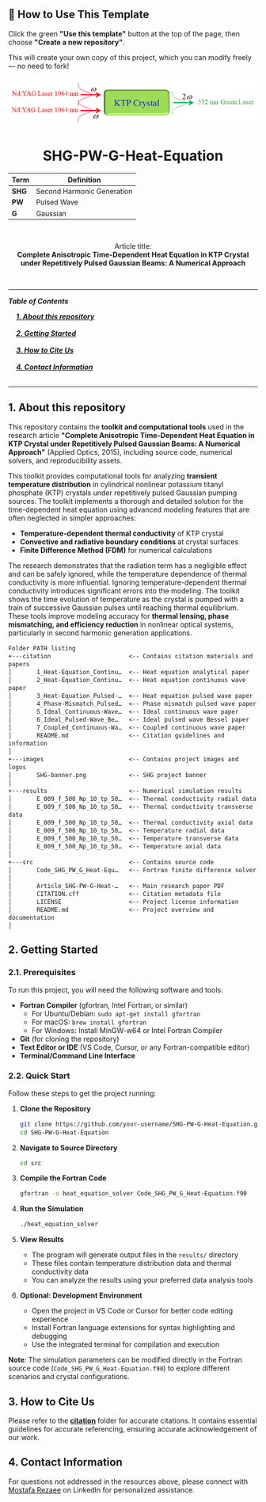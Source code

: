 ## 🧰 How to Use This Template    

Click the green **"Use this template"** button at the top of the page, then choose **"Create a new repository"**.   

This will create your own copy of this project, which you can modify freely — no need to fork!   

 
<p align="center">
  <img src="./images/SHG-banner.png" alt="SHG Logo">
</p>


<h1 align="center">SHG-PW-G-Heat-Equation</h1>

<div align="center">

| **Term** | **Definition** |
|----------|----------------|
| **SHG** | Second Harmonic Generation |
| **PW** | Pulsed Wave |
| **G** | Gaussian |
</div>

&nbsp;

<div align="center">

Article title:       
**Complete Anisotropic Time-Dependent Heat Equation in KTP Crystal under Repetitively Pulsed Gaussian Beams: A Numerical Approach**
</div>

&nbsp;

---

***Table of Contents***

<div>
  &nbsp;&nbsp;&nbsp;&nbsp;<a href="#1-about-this-repository"><i><b>1. About this repository</b></i></a>
</div>
&nbsp;

<div>
  &nbsp;&nbsp;&nbsp;&nbsp;<a href="#2-getting-started"><i><b>2. Getting Started</b></i></a>
</div>
&nbsp;

<div>
  &nbsp;&nbsp;&nbsp;&nbsp;<a href="#3-how-to-cite-us"><i><b>3. How to Cite Us</b></i></a>
</div>
&nbsp;


<div>
  &nbsp;&nbsp;&nbsp;&nbsp;<a href="#4-contact-information"><i><b>4. Contact Information</b></i></a>
</div>
&nbsp;

---    

## 1. About this repository


This repository contains the **toolkit and computational tools** used in the research article **"Complete Anisotropic Time-Dependent Heat Equation in KTP Crystal under Repetitively Pulsed Gaussian Beams: A Numerical Approach"** (Applied Optics, 2015), including source code, numerical solvers, and reproducibility assets.  


This toolkit provides computational tools for analyzing **transient temperature distribution** in cylindrical nonlinear potassium titanyl phosphate (KTP) crystals under repetitively pulsed Gaussian pumping sources. The toolkit implements a thorough and detailed solution for the time-dependent heat equation using advanced modeling features that are often neglected in simpler approaches:  

- **Temperature-dependent thermal conductivity** of KTP crystal  
- **Convective and radiative boundary conditions** at crystal surfaces  
- **Finite Difference Method (FDM)** for numerical calculations  

The research demonstrates that the radiation term has a negligible effect and can be safely ignored, while the temperature dependence of thermal conductivity is more influential. Ignoring temperature-dependent thermal conductivity introduces significant errors into the modeling. The toolkit shows the time evolution of temperature as the crystal is pumped with a train of successive Gaussian pulses until reaching thermal equilibrium. These tools improve modeling accuracy for **thermal lensing, phase mismatching, and efficiency reduction** in nonlinear optical systems, particularly in second harmonic generation applications.  


```
Folder PATH listing
+---citation                      <-- Contains citation materials and papers
│       1_Heat-Equation_Continu…  <-- Heat equation analytical paper
│       2_Heat-Equation_Continu…  <-- Heat equation continuous wave paper
│       3_Heat-Equation_Pulsed-…  <-- Heat equation pulsed wave paper
│       4_Phase-Mismatch_Pulsed…  <-- Phase mismatch pulsed wave paper
│       5_Ideal_Continuous-Wave…  <-- Ideal continuous wave paper
│       6_Ideal_Pulsed-Wave_Be…   <-- Ideal pulsed wave Bessel paper
│       7_Coupled_Continuous-Wa…  <-- Coupled continuous wave paper
│       README.md                 <-- Citation guidelines and information
│
+---images                        <-- Contains project images and logos
│       SHG-banner.png            <-- SHG project banner
│
+---results                       <-- Numerical simulation results
│       E_009_f_500_Np_10_tp_50…  <-- Thermal conductivity radial data
│       E_009_f_500_Np_10_tp_50…  <-- Thermal conductivity transverse data
│       E_009_f_500_Np_10_tp_50…  <-- Thermal conductivity axial data
│       E_009_f_500_Np_10_tp_50…  <-- Temperature radial data
│       E_009_f_500_Np_10_tp_50…  <-- Temperature transverse data
│       E_009_f_500_Np_10_tp_50…  <-- Temperature axial data
│
+---src                           <-- Contains source code
│       Code_SHG_PW_G_Heat-Equ…   <-- Fortran finite difference solver
│
│       Article_SHG-PW-G-Heat-…   <-- Main research paper PDF
│       CITATION.cff              <-- Citation metadata file
│       LICENSE                   <-- Project license information
│       README.md                 <-- Project overview and documentation
│

```

## 2. Getting Started

### 2.1. Prerequisites

To run this project, you will need the following software and tools:

- **Fortran Compiler** (gfortran, Intel Fortran, or similar)
  - For Ubuntu/Debian: `sudo apt-get install gfortran`
  - For macOS: `brew install gfortran`
  - For Windows: Install MinGW-w64 or Intel Fortran Compiler
- **Git** (for cloning the repository)
- **Text Editor or IDE** (VS Code, Cursor, or any Fortran-compatible editor)
- **Terminal/Command Line Interface**

### 2.2. Quick Start

Follow these steps to get the project running:

1. **Clone the Repository**
   ```bash
   git clone https://github.com/your-username/SHG-PW-G-Heat-Equation.git
   cd SHG-PW-G-Heat-Equation
   ```

2. **Navigate to Source Directory**
   ```bash
   cd src
   ```

3. **Compile the Fortran Code**
   ```bash
   gfortran -o heat_equation_solver Code_SHG_PW_G_Heat-Equation.f90
   ```

4. **Run the Simulation**
   ```bash
   ./heat_equation_solver
   ```

5. **View Results**
   - The program will generate output files in the `results/` directory
   - These files contain temperature distribution data and thermal conductivity data
   - You can analyze the results using your preferred data analysis tools

6. **Optional: Development Environment**
   - Open the project in VS Code or Cursor for better code editing experience
   - Install Fortran language extensions for syntax highlighting and debugging
   - Use the integrated terminal for compilation and execution

**Note**: The simulation parameters can be modified directly in the Fortran source code (`Code_SHG_PW_G_Heat-Equation.f90`) to explore different scenarios and crystal configurations.


## 3. How to Cite Us
Please refer to the [**citation**](./citation/) folder for accurate citations. It contains essential guidelines for accurate referencing, ensuring accurate acknowledgement of our work.


  
## 4. Contact Information

For questions not addressed in the resources above, please connect with [Mostafa Rezaee](https://www.linkedin.com/in/mostafa-rezaee/) on LinkedIn for personalized assistance.
